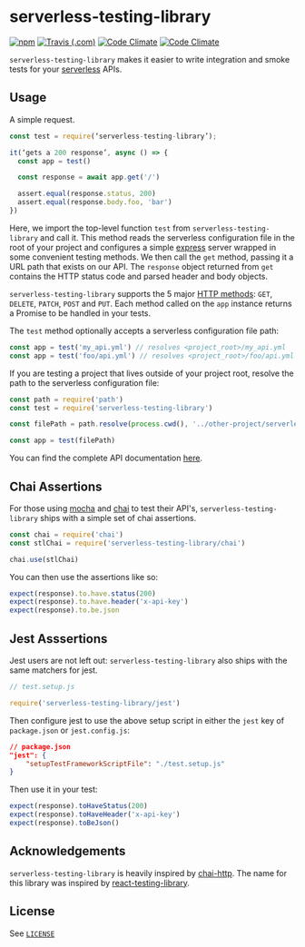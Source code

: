 # serverless-testing-library

[![npm](https://img.shields.io/npm/v/serverless-testing-library.svg?style=for-the-badge)](https://www.npmjs.com/package/serverless-testing-library)
[![Travis (.com)](https://img.shields.io/travis/com/janders223/serverless-testing-library.svg?style=for-the-badge)](https://travis-ci.com/janders223/serverless-testing-library)
[![Code Climate](https://img.shields.io/codeclimate/maintainability/angular/angular.js.svg?style=for-the-badge)](https://codeclimate.com/janders223/serverless_testing_library)
[![Code Climate](https://img.shields.io/codeclimate/coverage/janders223/serverless_testing_library.svg?style=for-the-badge)](https://codeclimate.com/github/janders223/serverless_testing_library)

`serverless-testing-library` makes it easier to write integration and smoke tests for your [serverless] APIs.

## Usage

A simple request.

```javascript
const test = require(‘serverless-testing-library’);

it(‘gets a 200 response’, async () => {
  const app = test()

  const response = await app.get('/')

  assert.equal(response.status, 200)
  assert.equal(response.body.foo, 'bar')
})
```

Here, we import the top-level function `test` from `serverless-testing-library` and call it. This method reads the serverless configuration file in the root of your project and configures a simple [express] server wrapped in some convenient testing methods. We then call the `get` method, passing it a URL path that exists on our API. The `response` object returned from `get` contains the HTTP status code and parsed header and body objects.

`serverless-testing-library` supports the 5 major [HTTP methods]: `GET`, `DELETE`, `PATCH`, `POST` and `PUT`. Each method called on the `app` instance returns a Promise to be handled in your tests.

The `test` method optionally accepts a serverless configuration file path:

```javascript
const app = test('my_api.yml') // resolves <project_root>/my_api.yml
const app = test('foo/api.yml') // resolves <project_root>/foo/api.yml
```

If you are testing a project that lives outside of your project root, resolve the path to the serverless configuration file:

```javascript
const path = require('path')
const test = require('serverless-testing-library')

const filePath = path.resolve(process.cwd(), '../other-project/serverless.yml')

const app = test(filePath)
```

You can find the complete API documentation [here].

## Chai Assertions

For those using [mocha] and [chai] to test their API's, `serverless-testing-library` ships with a simple set of chai assertions.

```javascript
const chai = require('chai')
const stlChai = require('serverless-testing-library/chai')

chai.use(stlChai)
```

You can then use the assertions like so:

```javascript
expect(response).to.have.status(200)
expect(response).to.have.header('x-api-key')
expect(response).to.be.json
```

## Jest Asssertions

Jest users are not left out: `serverless-testing-library` also ships with the same matchers for jest.

```javascript
// test.setup.js

require('serverless-testing-library/jest')
```

Then configure jest to use the above setup script in either the `jest` key of `package.json` or `jest.config.js`:

```json
// package.json
"jest": {
    "setupTestFrameworkScriptFile": "./test.setup.js"
}
```

Then use it in your test:

```javascript
expect(response).toHaveStatus(200)
expect(response).toHaveHeader('x-api-key')
expect(response).toBeJson()
```

## Acknowledgements

`serverless-testing-library` is heavily inspired by [chai-http]. The name for this library was inspired by [react-testing-library].

## License

See [`LICENSE`](https://github.com/janders223/serverless-testing-library/blob/master/LICENSE)

[serverless]: https://serverless.com/
[express]: https://expressjs.com/
[http methods]: https://www.w3.org/Protocols/rfc2616/rfc2616-sec9.html
[mocha]: https://mochajs.org/
[chai]: https://www.chaijs.com/
[chai-http]: http://www.chaijs.com/plugins/chai-http/
[react-testing-library]: https://github.com/kentcdodds/react-testing-library
[here]: https://github.com/janders223/serverless-testing-library/blob/master/API.md
